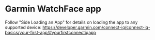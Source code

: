 # Garmin WatchFace app

Follow "Side Loading an App" for details on loading the app to any supported device: https://developer.garmin.com/connect-iq/connect-iq-basics/your-first-app/#yourfirstconnectiqapp
